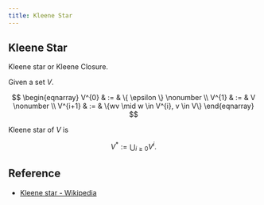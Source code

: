 ```yaml
---
title: Kleene Star
---
```


## Kleene Star
Kleene star or Kleene Closure.

Given a set $V$.

$$
\begin{eqnarray}
    V^{0}
    & := &
        \{
            \epsilon
        \}
    \nonumber
    \\
    V^{1}
    & := &
        V
    \nonumber
    \\
    V^{i+1}
    & := &
        \{wv \mid w \in V^{i}, v \in V\}
\end{eqnarray}
$$

Kleene star of $V$ is

$$
    V^{*}
    :=
    \bigcup_{i \ge 0} V^{i}
    .
$$


## Reference
- [Kleene star \- Wikipedia](https://en.wikipedia.org/wiki/Kleene_star)

